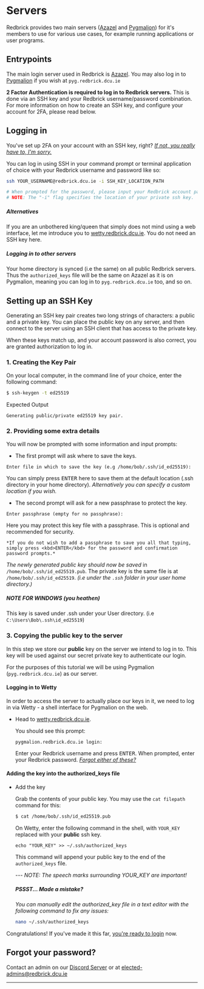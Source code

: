 # Servers

Redbrick provides two main servers ([Azazel](../hosts/azazel.md) and [Pygmalion](../hosts/pygmalion.md)) for it's members to use for various use cases, for example running applications or user programs.

## Entrypoints

The main login server used in Redbrick is [Azazel](../hosts/azazel.md). You may also log in to [Pygmalion](../hosts/pygmalion.md) if you wish at `pyg.redbrick.dcu.ie` 

**2 Factor Authentication is required to log in to Redbrick servers.** This is done via an SSH key and your Redbrick username/password combination. For more information on how to create an SSH key, and configure your account for 2FA, please read below.

## Logging in

You've set up 2FA on your account with an SSH key, right? [_If not, you really have to, I'm sorry._](#setting-up-an-ssh-key)

You can log in using SSH in your command prompt or terminal application of choice with your Redbrick username and password like so:

```bash
ssh YOUR_USERNAME@redbrick.dcu.ie -i SSH_KEY_LOCATION_PATH

# When prompted for the password, please input your Redbrick account password.
# NOTE: The "-i" flag specifies the location of your private ssh key.
```

##### Alternatives

If you are an unbothered king/queen that simply does not mind using a web interface, let me introduce you to [wetty.redbrick.dcu.ie](https://wetty.redbrick.dcu.ie/). You do not need an SSH key here.

##### Logging in to other servers

Your home directory is synced (i.e the same) on all public Redbrick servers. Thus the `authorized_keys` file will be the same on Azazel as it is on Pygmalion, meaning you can log in to `pyg.redbrick.dcu.ie` too, and so on.


## Setting up an SSH Key

Generating an SSH key pair creates two long strings of characters: a public and a private key. You can place the public key on any server, and then connect to the server using an SSH client that has access to the private key.

When these keys match up, and your account password is also correct, you are granted authorization to log in.

### 1. Creating the Key Pair

On your local computer, in the command line of your choice, enter the following command:
```bash
$ ssh-keygen -t ed25519
```
Expected Output
```
Generating public/private ed25519 key pair.
```

### 2. Providing some extra details
You will now be prompted with some information and input prompts:

- The first prompt will ask where to save the keys.
```
Enter file in which to save the key (e.g /home/bob/.ssh/id_ed25519):
```
You can simply press <kbd>ENTER</kbd> here to save them at the default location (.ssh directory in your home directory). *Alternatively you can specify a custom location if you wish.*

- The second prompt will ask for a new passphrase to protect the key.
```
Enter passphrase (empty for no passphrase):
```
Here you may protect this key file with a passphrase. This is optional and recommended for security.

    *If you do not wish to add a passphrase to save you all that typing, simply press <kbd>ENTER</kbd> for the password and confirmation password prompts.*

*The newly generated public key should now be saved* in `/home/bob/.ssh/id_ed25519.pub`. The private key is the same file is at `/home/bob/.ssh/id_ed25519`. *(i.e under the `.ssh` folder in your user home directory.)*

##### NOTE FOR WINDOWS (you heathen)
This key is saved under .ssh under your User directory. (i.e `C:\Users\Bob\.ssh\id_ed25519`)

### 3. Copying the public key to the server

In this step we store our **public** key on the server we intend to log in to. This key will be used against our secret private key to authenticate our login. 

For the purposes of this tutorial we will be using Pygmalion (`pyg.redbrick.dcu.ie`) as our server.

#### Logging in to Wetty

In order to access the server to actually place our keys in it, we need to log in via Wetty - a shell interface for Pygmalion on the web.

- Head to <a href="https://wetty.redbrick.dcu.ie/" target="_blank">wetty.redbrick.dcu.ie</a>.

    You should see this prompt:
    ```
    pygmalion.redbrick.dcu.ie login:
    ```
    Enter your Redbrick username and press <kbd>ENTER</kbd>. When prompted, enter your Redbrick password. [*Forgot either of these?*](#forgot-your-password)

#### Adding the key into the authorized_keys file

- Add the key

    Grab the contents of your public key. You may use the `cat filepath` command for this:
    ```bash
    $ cat /home/bob/.ssh/id_ed25519.pub
    ```

    On Wetty, enter the following command in the shell, with `YOUR_KEY` replaced with your **public** ssh key.
    
    ```
    echo "YOUR_KEY" >> ~/.ssh/authorized_keys
    ```
    This command will append your public key to the end of the `authorized_keys` file.

    --- *NOTE: The speech marks surrounding YOUR_KEY are important!*

    ##### *PSSST... Made a mistake?*

    *You can manually edit the authorized_key file in a text editor with the following command to fix any issues:*

    ```bash
    nano ~/.ssh/authorized_keys
    ```

Congratulations! If you've made it this far, [you're ready to login](#logging-in) now. 

## Forgot your password?

Contact an admin on our [Discord Server](https://discord.gg/3D8kTX9auY) or at [elected-admins@redbrick.dcu.ie](mailto:elected-admins@redbrick.dcu.ie)

<hr></hr>